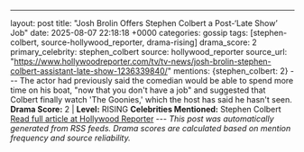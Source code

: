 ---
layout: post
title: "Josh Brolin Offers Stephen Colbert a Post-‘Late Show’ Job"
date: 2025-08-07 22:18:18 +0000
categories: gossip
tags: [stephen-colbert, source-hollywood_reporter, drama-rising]
drama_score: 2
primary_celebrity: stephen_colbert
source: hollywood_reporter
source_url: "https://www.hollywoodreporter.com/tv/tv-news/josh-brolin-stephen-colbert-assistant-late-show-1236339840/"
mentions: {stephen_colbert: 2} --- The actor had previously said the comedian would be able to spend more time on his boat, "now that you don't have a job" and suggested that Colbert finally watch 'The Goonies,' which the host has said he hasn't seen. **Drama Score:** 2 | **Level:** RISING **Celebrities Mentioned:** Stephen Colbert [Read full article at Hollywood Reporter](https://www.hollywoodreporter.com/tv/tv-news/josh-brolin-stephen-colbert-assistant-late-show-1236339840/) --- *This post was automatically generated from RSS feeds. Drama scores are calculated based on mention frequency and source reliability.*